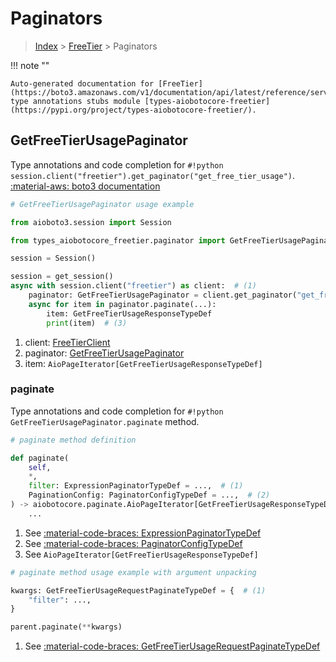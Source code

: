 # Paginators

> [Index](../README.md) > [FreeTier](./README.md) > Paginators

!!! note ""

    Auto-generated documentation for [FreeTier](https://boto3.amazonaws.com/v1/documentation/api/latest/reference/services/freetier.html#freetier)
    type annotations stubs module [types-aiobotocore-freetier](https://pypi.org/project/types-aiobotocore-freetier/).

## GetFreeTierUsagePaginator

Type annotations and code completion for `#!python session.client("freetier").get_paginator("get_free_tier_usage")`.
[:material-aws: boto3 documentation](https://boto3.amazonaws.com/v1/documentation/api/latest/reference/services/freetier/paginator/GetFreeTierUsage.html#FreeTier.Paginator.GetFreeTierUsage)

```python
# GetFreeTierUsagePaginator usage example

from aioboto3.session import Session

from types_aiobotocore_freetier.paginator import GetFreeTierUsagePaginator

session = Session()

session = get_session()
async with session.client("freetier") as client:  # (1)
    paginator: GetFreeTierUsagePaginator = client.get_paginator("get_free_tier_usage")  # (2)
    async for item in paginator.paginate(...):
        item: GetFreeTierUsageResponseTypeDef
        print(item)  # (3)
```

1. client: [FreeTierClient](./client.md)
2. paginator: [GetFreeTierUsagePaginator](./paginators.md#getfreetierusagepaginator)
3. item: `AioPageIterator[GetFreeTierUsageResponseTypeDef]`


### paginate

Type annotations and code completion for `#!python GetFreeTierUsagePaginator.paginate` method.

```python
# paginate method definition

def paginate(
    self,
    *,
    filter: ExpressionPaginatorTypeDef = ...,  # (1)
    PaginationConfig: PaginatorConfigTypeDef = ...,  # (2)
) -> aiobotocore.paginate.AioPageIterator[GetFreeTierUsageResponseTypeDef]:  # (3)
    ...
```

1. See [:material-code-braces: ExpressionPaginatorTypeDef](./type_defs.md#expressionpaginatortypedef)
2. See [:material-code-braces: PaginatorConfigTypeDef](./type_defs.md#paginatorconfigtypedef)
3. See `AioPageIterator[GetFreeTierUsageResponseTypeDef]`


```python
# paginate method usage example with argument unpacking

kwargs: GetFreeTierUsageRequestPaginateTypeDef = {  # (1)
    "filter": ...,
}

parent.paginate(**kwargs)
```

1. See [:material-code-braces: GetFreeTierUsageRequestPaginateTypeDef](./type_defs.md#getfreetierusagerequestpaginatetypedef)
